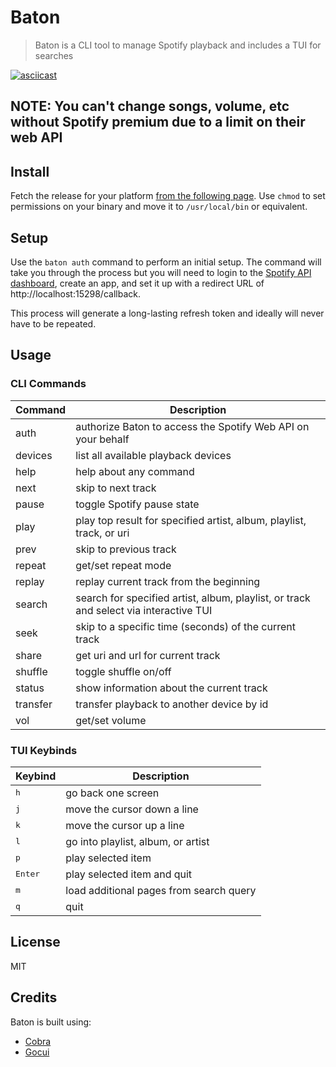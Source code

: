 # Baton
> Baton is a CLI tool to manage Spotify playback and includes a TUI for searches  

[![asciicast](https://asciinema.org/a/7hX4zOpYojSVWm2XlemWPSYeJ.png)](https://asciinema.org/a/7hX4zOpYojSVWm2XlemWPSYeJ)

## NOTE:  You can't change songs, volume, etc without Spotify premium due to a limit on their web API

## Install
Fetch the release for your platform [from the following page](https://github.com/joshuathompson/baton/releases).  Use `chmod` to set permissions on your binary and move it to `/usr/local/bin` or equivalent.

## Setup
Use the `baton auth` command to perform an initial setup.  The command will take you through the process but you will need to login to the [Spotify API dashboard](https://beta.developer.spotify.com/dashboard/login), create an app, and set it up with a redirect URL of http://localhost:15298/callback.

This process will generate a long-lasting refresh token and ideally will never have to be repeated.

## Usage

### CLI Commands

Command              | Description
---------------------|---------------------------------------
auth                 | authorize Baton to access the Spotify Web API on your behalf
devices              | list all available playback devices
help                 | help about any command
next                 | skip to next track
pause                | toggle Spotify pause state
play                 | play top result for specified artist, album, playlist, track, or uri
prev                 | skip to previous track
repeat               | get/set repeat mode
replay               | replay current track from the beginning
search               | search for specified artist, album, playlist, or track and select via interactive TUI
seek                 | skip to a specific time (seconds) of the current track
share                | get uri and url for current track
shuffle              | toggle shuffle on/off
status               | show information about the current track
transfer             | transfer playback to another device by id
vol                  | get/set volume

### TUI Keybinds

Keybind              | Description
---------------------|---------------------------------------
<kbd>h</kbd>         | go back one screen
<kbd>j</kbd>         | move the cursor down a line
<kbd>k</kbd>         | move the cursor up a line
<kbd>l</kbd>         | go into playlist, album, or artist
<kbd>p</kbd>         | play selected item
<kbd>Enter</kbd>     | play selected item and quit
<kbd>m</kbd>         | load additional pages from search query
<kbd>q</kbd>         | quit

## License
MIT 

## Credits
Baton is built using:
* [Cobra](https://github.com/spf13/cobra)
* [Gocui](https://github.com/jroimartin/gocui)
